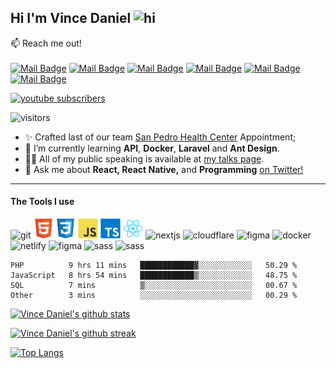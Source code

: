 
## Hi I'm Vince Daniel <img src="https://user-images.githubusercontent.com/1303154/88677602-1635ba80-d120-11ea-84d8-d263ba5fc3c0.gif" width="20px" height="20px" alt="hi">
  
:mailbox: Reach me out!
<br/><br/>
 [![Mail Badge](https://img.shields.io/badge/website-000000?style=for-the-badge&logo=About.me&logoColor=white)](https://vincedaniel.me)
[![Mail Badge](https://img.shields.io/badge/Gmail-D14836?style=for-the-badge&logo=gmail&logoColor=white
)](mailto:vincedaniel080808@gmail.com)
[![Mail Badge](https://img.shields.io/badge/TikTok-000000?style=for-the-badge&logo=tiktok&logoColor=white)](https://www.tiktok.com/@vincedanieldeleon)
[![Mail Badge](https://img.shields.io/badge/LinkedIn-0077B5?style=for-the-badge&logo=linkedin&logoColor=white)](https://www.linkedin.com/in/vincedaniel/)
[![Mail Badge](https://img.shields.io/badge/Facebook-1877F2?style=for-the-badge&logo=facebook&logoColor=white)](https://web.facebook.com/BitTechie)
[![Mail Badge](https://img.shields.io/badge/YouTube-FF0000?style=for-the-badge&logo=youtube&logoColor=white)](https://youtube.com/bitvideos)
 <!-- - 🔭 I’m working on **ed-care** as **Front End Developer**. -->
 
 
 
 
 <a href="https://www.youtube.com/c/BitTechie">
 <img alt="youtube subscribers" src="https://github-readme-youtube-stats.herokuapp.com/subscribers/index.php?id=UCrNFKNo8y7ndK777jFFSy6A&key=AIzaSyBgwnVnSu1aUTVGmSxec1m_jeHC3tEnJFY"/>
</a>

 ![visitors](https://visitor-badge.glitch.me/badge?page_id=vincedaniel08.vincedaniel08)

- ✨ Crafted last of our team [San Pedro Health Center](https://sanpedro-health-center.vincedaniel.me/) Appointment;
- 🌱 I’m currently learning **API**, **Docker**, **Laravel** and **Ant Design**.
- 👨‍💻 All of my public speaking is available at [my talks page](https://vincedaniel.netlify.app).
- 💬 Ask me about **React, React Native,** and **Programming** <a href="https://twitter.com/intent/follow?screen_name=bit_" target="_blank"> on Twitter!</a>

<hr />

#### The Tools I use

<p align="left">
  <img src="https://www.vectorlogo.zone/logos/git-scm/git-scm-icon.svg" alt="git" width="32" height="32"/>
  <img src="https://raw.githubusercontent.com/devicons/devicon/master/icons/html5/html5-original.svg" alt="html5" width="32" height="32"/>
  <img src="https://raw.githubusercontent.com/devicons/devicon/master/icons/css3/css3-original.svg" alt="css3" width="32" height="32"/>

  <img src="https://raw.githubusercontent.com/devicons/devicon/master/icons/javascript/javascript-original.svg" alt="javascript" width="32" height="32"/>
  <img src="https://raw.githubusercontent.com/devicons/devicon/master/icons/typescript/typescript-original.svg" alt="typescript" width="32" height="32"/>
  <img src="https://raw.githubusercontent.com/devicons/devicon/master/icons/react/react-original.svg" alt="react" width="32" height="32"/>

  <img src="https://cdn.worldvectorlogo.com/logos/nextjs-3.svg" alt="nextjs" width="32" height="32"/>
  <img src="https://www.vectorlogo.zone/logos/cloudflare/cloudflare-official.svg" alt="cloudflare" width="32" height="32"/>
 
<img src="https://cdn.worldvectorlogo.com/logos/redux.svg" alt="figma" width="32" height="32"/>
<img src="https://www.vectorlogo.zone/logos/docker/docker-official.svg" alt="docker" width="32" height="32"/>
  <img src="https://www.vectorlogo.zone/logos/netlify/netlify-icon.svg" alt="netlify" width="32" height="32"/>
  <img src="https://www.vectorlogo.zone/logos/figma/figma-icon.svg" alt="figma" width="32" height="32"/>
 <img src="https://www.vectorlogo.zone/logos/sass-lang/sass-lang-icon.svg" alt="sass" width="32" height="32"/>
  <img src="https://www.vectorlogo.zone/logos/laravel/laravel-ar21.svg" alt="sass" width="50" height="32"/>
</p>

<!--START_SECTION:waka-->

```text
PHP          9 hrs 11 mins   ████████████▓░░░░░░░░░░░░   50.29 %
JavaScript   8 hrs 54 mins   ████████████▒░░░░░░░░░░░░   48.75 %
SQL          7 mins          ▒░░░░░░░░░░░░░░░░░░░░░░░░   00.67 %
Other        3 mins          ░░░░░░░░░░░░░░░░░░░░░░░░░   00.29 %
```

<!--END_SECTION:waka-->

[![Vince Daniel's github stats](https://github-readme-stats.vercel.app/api?username=vincedaniel08&theme=blue-green)](https://github.com/vincedaniel0/github-readme-stats)

[![Vince Daniel's github streak](https://github-readme-streak-stats.herokuapp.com/?user=vincedaniel08&theme=blue-green)](https://github.com/vincedaniel08/github-readme-streak-stats)

[![Top Langs](https://github-readme-stats.vercel.app/api/top-langs/?username=vincedaniel08&theme=blue-green)](https://github.com/vincedaniel08/github-readme-stats)


